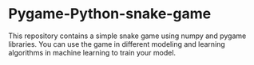 # Pygame-Python-snake-game
This repository contains a simple snake game using numpy and pygame libraries. You can use the game in different modeling and learning algorithms in machine learning to train your model.
